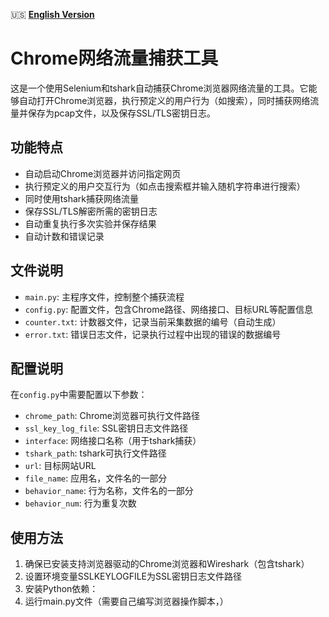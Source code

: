 🇺🇸 [**English Version**](README.md)
# Chrome网络流量捕获工具

这是一个使用Selenium和tshark自动捕获Chrome浏览器网络流量的工具。它能够自动打开Chrome浏览器，执行预定义的用户行为（如搜索），同时捕获网络流量并保存为pcap文件，以及保存SSL/TLS密钥日志。

## 功能特点

- 自动启动Chrome浏览器并访问指定网页
- 执行预定义的用户交互行为（如点击搜索框并输入随机字符串进行搜索）
- 同时使用tshark捕获网络流量
- 保存SSL/TLS解密所需的密钥日志
- 自动重复执行多次实验并保存结果
- 自动计数和错误记录

## 文件说明

- `main.py`: 主程序文件，控制整个捕获流程
- `config.py`: 配置文件，包含Chrome路径、网络接口、目标URL等配置信息
- `counter.txt`: 计数器文件，记录当前采集数据的编号（自动生成）
- `error.txt`: 错误日志文件，记录执行过程中出现的错误的数据编号

## 配置说明

在`config.py`中需要配置以下参数：

- `chrome_path`: Chrome浏览器可执行文件路径
- `ssl_key_log_file`: SSL密钥日志文件路径
- `interface`: 网络接口名称（用于tshark捕获）
- `tshark_path`: tshark可执行文件路径
- `url`: 目标网站URL
- `file_name`: 应用名，文件名的一部分
- `behavior_name`: 行为名称，文件名的一部分
- `behavior_num`: 行为重复次数

## 使用方法

1. 确保已安装支持浏览器驱动的Chrome浏览器和Wireshark（包含tshark）
2. 设置环境变量SSLKEYLOGFILE为SSL密钥日志文件路径 
3. 安装Python依赖： 
4. 运行main.py文件（需要自己编写浏览器操作脚本，）
